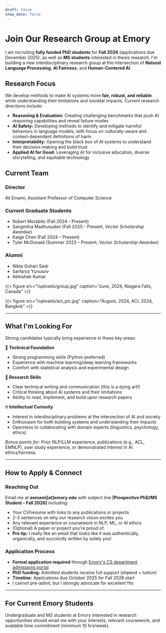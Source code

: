 ```yaml
---
draft: false
show_date: false
---
```


# Join Our Research Group at Emory

I am recruiting **fully funded PhD students** for **Fall 2026** (applications due December 2025), as well as **MS students** interested in thesis research. I'm building a new interdisciplinary research group at the intersection of **Natural Language Processing**, **AI Fairness**, and **Human-Centered AI**.

## Research Focus

We develop methods to make AI systems more **fair, robust, and reliable** while understanding their limitations and societal impacts. Current research directions include:

- **Reasoning & Evaluation:** Creating challenging benchmarks that push AI reasoning capabilities and reveal failure modes  
- **AI Safety:** Developing methods to identify and mitigate harmful behaviors in language models, with focus on culturally-aware and context-dependent definitions of harm
- **Interpretability:** Opening the black box of AI systems to understand their decision-making and build trust
- **Applied AI for Good:** Leveraging AI for inclusive education, diverse storytelling, and equitable technology

## Current Team

### Director
Ali Emami, Assistant Professor of Computer Science

### Current Graduate Students
- Robert Morabito (Fall 2024 - Present)
- Sangmitra Madhusudan (Fall 2025 - Present, *Vector Scholarship Awardee*)
- Kaige Chen (Fall 2024 – Present)
- Tyler McDonald (Summer 2023 – Present, *Vector Scholarship Awardee*)

### Alumni
- Nikta Gohari Sadr
- Sarfaroz Yunusov
- Abhishek Kumar

{{< figure src="/uploads/group.jpg" caption="June, 2024, Niagara Falls, Canada" >}}

{{< figure src="/uploads/acl_pic.jpg" caption="August, 2024, ACL 2024, Bangkok" >}}

---

## What I'm Looking For

Strong candidates typically bring experience in these key areas:

**🧠 Technical Foundation**
- Strong programming skills (Python preferred)
- Experience with machine learning/deep learning frameworks
- Comfort with statistical analysis and experimental design

**📝 Research Skills**  
- Clear technical writing and communication (this is a dying art!)
- Critical thinking about AI systems and their limitations
- Ability to read, implement, and build upon research papers

**💡 Intellectual Curiosity**
- Interest in interdisciplinary problems at the intersection of AI and society
- Enthusiasm for both building systems and understanding their impacts
- Openness to collaborating with domain experts (linguistics, psychology, ethics)

*Bonus points for:* Prior NLP/LLM experience, publications (e.g., ACL, EMNLP), user study experience, or demonstrated interest in AI ethics/fairness.

---

## How to Apply & Connect

### Reaching Out
Email me at **aemami[at]emory.edu** with subject line **[Prospective PhD/MS Student - Fall 2026]** including:
- Your CV/resume with links to any publications or projects
- 2-3 sentences on why our research vision excites you
- Any relevant experience or coursework in NLP, ML, or AI ethics
- (Optional) A paper or project you're proud of.
- **Pro tip:** I really like an email that looks like it was authentically, organically, and succinctly written by solely you!

### Application Process
- **Formal application required** through [Emory's CS department admissions portal](https://computerscience.emory.edu/graduate-phd/admissions/index.html)
- **PhD funding:** Admitted students receive full support (stipend + tuition)
- **Timeline:** Applications due October 2025 for Fall 2026 start
- I cannot pre-admit, but I strongly advocate for excellent fits

--- 

## For Current Emory Students

Undergraduate and MS students at Emory interested in research opportunities should email me with your interests, relevant coursework, and available time commitment (minimum 10 hrs/week).